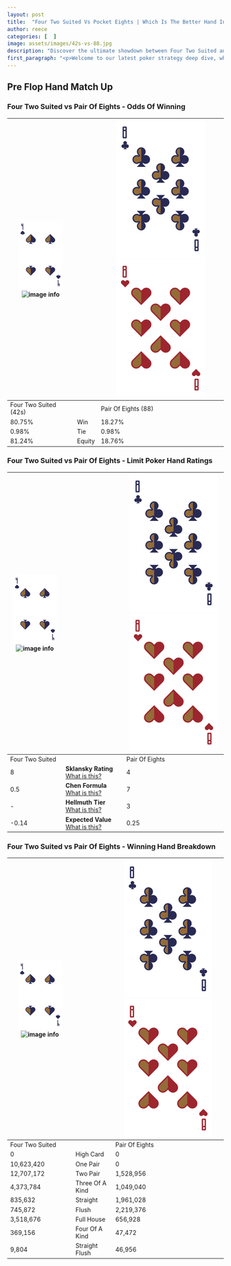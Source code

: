 ```yaml
---
layout: post
title:  "Four Two Suited Vs Pocket Eights | Which Is The Better Hand In Poker? A Complete Guide"
author: reece
categories: [  ]
image: assets/images/42s-vs-88.jpg
description: "Discover the ultimate showdown between Four Two Suited and Pair Of Eights in poker! Uncover the odds, strategies, and scenarios where one hand triumphs over the other. Get ready to up your poker game with this thrilling analysis."
first_paragraph: "<p>Welcome to our latest poker strategy deep dive, where we're pitting two distinct hands against each other in a high-stakes showdown: Four Two Suited vs Pair Of Eights.</p><p>In the dynamic world of poker, every decision counts, and knowing which hand holds the upper hand is key to your success at the table.</p><p>In this article, we'll dissect these two hands, explore the scenarios where one dominates the other, and equip you with the knowledge to make strategic choices that can tip the odds in your favor.</p><p>Get ready to unravel the intriguing dynamics of these poker hands and elevate your game to new heights.</p>"
---
```




[comment]: # (sp0)

## Pre Flop Hand Match Up

<div class="table hand-ratings" markdown="1"> 



### Four Two Suited vs Pair Of Eights - Odds Of Winning


    
| ![image info](assets/images/hand1/4.png) ![image info](assets/images/hand1/2s.png) |  | ![image info](assets/images/hand2/8.png) ![image info](assets/images/hand2/8o.png) |
| -------- | -------- | -------- |
| Four Two Suited (42s) |  | Pair Of Eights (88) |
| 80.75% | Win | 18.27% |
| 0.98% | Tie | 0.98% |
| 81.24% | Equity | 18.76% |




[comment]: # (sp1)



### Four Two Suited vs Pair Of Eights - Limit Poker Hand Ratings


    
| ![image info](assets/images/hand1/4.png) ![image info](assets/images/hand1/2s.png) |  | ![image info](assets/images/hand2/8.png) ![image info](assets/images/hand2/8o.png) |
| -------- | -------- | -------- |
| Four Two Suited |  | Pair Of Eights |
| 8 | **Sklansky Rating** [What is this?](/sklansky-rating-explained) | 4 |
| 0.5 | **Chen Formula** [What is this?](/chen-formula-explained) | 7 |
| - | **Hellmuth Tier** [What is this?](/Hellmuth-tier-explained) | 3 |
| -0.14 | **Expected Value** [What is this?](/expected-value-explained) | 0.25 |




[comment]: # (sp2)



### Four Two Suited vs Pair Of Eights - Winning Hand Breakdown


    
| ![image info](assets/images/hand1/4.png) ![image info](assets/images/hand1/2s.png) |  | ![image info](assets/images/hand2/8.png) ![image info](assets/images/hand2/8o.png) |
| -------- | -------- | -------- |
| Four Two Suited |  | Pair Of Eights |
| 0 | High Card | 0 |
| 10,623,420 | One Pair | 0 |
| 12,707,172 | Two Pair | 1,528,956 |
| 4,373,784 | Three Of A Kind | 1,049,040 |
| 835,632 | Straight | 1,961,028 |
| 745,872 | Flush | 2,219,376 |
| 3,518,676 | Full House | 656,928 |
| 369,156 | Four Of A Kind | 47,472 |
| 9,804 | Straight Flush | 46,956 |




[comment]: # (sp3)



</div>

[comment]: # (sp4)



[comment]: # (sp5)

